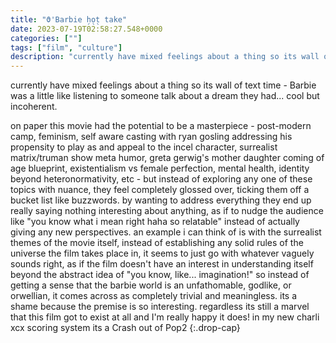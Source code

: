 ```yaml
---
title: "ϑ'Barbie h̗o̖t̖ take"
date: 2023-07-19T02:58:27.548+0000
categories: [""]
tags: ["film", "culture"]
description: "currently have mixed feelings about a thing so its wall of text time"
---
```


currently have mixed feelings about a thing so its wall of text time - Barbie was a little like listening to someone talk about a dream they had... cool but incoherent.

on paper this movie had the potential to be a masterpiece - post-modern camp, feminism, self aware casting with ryan gosling addressing his propensity to play as and appeal to the incel character, surrealist matrix/truman show meta humor, greta gerwig's mother daughter coming of age blueprint, existentialism vs female perfection, mental health, identity beyond heteronormativity, etc - but instead of exploring any one of these topics with nuance, they feel completely glossed over, ticking them off a bucket list like buzzwords. by wanting to address everything they end up really saying nothing interesting about anything, as if to nudge the audience like "you know what i mean right haha so relatable" instead of actually giving any new perspectives. an example i can think of is with the surrealist themes of the movie itself, instead of establishing any solid rules of the universe the film takes place in, it seems to just go with whatever vaguely sounds right, as if the film doesn't have an interest in understanding itself beyond the abstract idea of "you know, like... imagination!" so instead of getting a sense that the barbie world is an unfathomable, godlike, or orwellian, it comes across as completely trivial and meaningless. its a shame because the premise is so interesting. regardless its still a marvel that this film got to exist at all and I'm really happy it does! in my new charli xcx scoring system its a Crash out of Pop2
{:.drop-cap}
